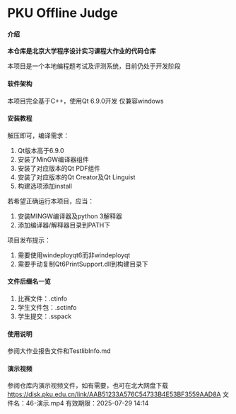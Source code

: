 # PKU Offline Judge

#### 介绍

**本仓库是北京大学程序设计实习课程大作业的代码仓库**

本项目是一个本地编程题考试及评测系统，目前仍处于开发阶段

#### 软件架构

本项目完全基于C++，使用Qt 6.9.0开发
仅兼容windows

#### 安装教程

解压即可，编译需求：
1. Qt版本高于6.9.0
2. 安装了MinGW编译器组件
3. 安装了对应版本的Qt PDF组件
4. 安装了对应版本的Qt Creator及Qt Linguist
5. 构建选项添加install

若希望正确运行本项目，应当：
1. 安装MINGW编译器及python 3解释器
2. 添加编译器/解释器目录到PATH下

项目发布提示：
1. 需要使用windeployqt6而非windeployqt
2. 需要手动复制Qt6PrintSupport.dll到构建目录下

#### 文件后缀名一览
1. 比赛文件：.ctinfo
2. 学生文件包：.sctinfo
3. 学生提交：.sspack

#### 使用说明
参阅大作业报告文件和TestlibInfo.md

#### 演示视频
参阅仓库内演示视频文件，如有需要，也可在北大网盘下载
https://disk.pku.edu.cn/link/AAB51233A576C54733B4E53BF3559AAD8A
文件名：46-演示.mp4
有效期限：2025-07-29 14:14
